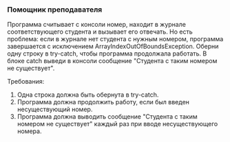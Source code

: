 
### Помощник преподавателя

Программа считывает с консоли номер, находит в журнале соответствующего студента и вызывает его отвечать.
Но есть проблема: если в журнале нет студента с нужным номером,
программа завершается с исключением ArrayIndexOutOfBoundsException.
Оберни одну строку в try-catch, чтобы программа продолжала работать.
В блоке catch выведи в консоли сообщение &quot;Студента с таким номером не существует&quot;.


Требования:
1.	Одна строка должна быть обернута в try-catch.
2.	Программа должна продолжить работу, если был введен несуществующий номер.
3.	Программа должна выводить сообщение &quot;Студента с таким номером не существует&quot; каждый раз при вводе несуществующего номера.


